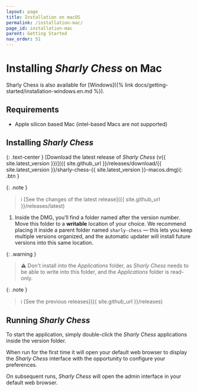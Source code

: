 ```yaml
---
layout: page
title: Installation on macOS
permalink: /installation-mac/
page_id: installation-mac
parent: Getting Started
nav_order: 51
---
```


# Installing _Sharly Chess_ on Mac

Sharly Chess is also available for [Windows]({% link docs/getting-started/installation-windows.en.md %}).

## Requirements

- Apple silicon based Mac (intel-based Macs are not supported)

## Installing _Sharly Chess_

{: .text-center }
[Download the latest release of _Sharly Chess_ (v{{ site.latest_version }})]({{ site.github_url }}/releases/download/{{ site.latest_version }}/sharly-chess-{{ site.latest_version }}-macos.dmg){: .btn }

{: .note }

> :information_source: [See the changes of the latest release]({{ site.github_url }}/releases/latest)

1. Inside the DMG, you’ll find a folder named after the version number. Move this folder to a **writable** location of your choice.
   We recommend placing it inside a parent folder named `sharly-chess` — this lets you keep multiple versions organized, and the automatic updater will install future versions into this same location.

{: .warning }

> :warning: Don't install into the _Applications_ folder, as _Sharly Chess_ needs to be able to write into this folder,
> and the _Applications_ folder is read-only.

{: .note }

> :information_source: [See the previous releases]({{ site.github_url }}/releases)

## Running _Sharly Chess_

To start the application, simply double-click the _Sharly Chess_ applications inside the version folder.

When run for the first time it will open your default web browser to display the _Sharly Chess_ interface with the opportunity to configure your preferences.

On subsequent runs, _Sharly Chess_ will open the admin interface in your default web browser.
